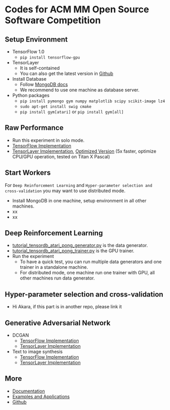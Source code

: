 # Codes for ACM MM Open Source Software Competition

## Setup Environment
* TensorFlow 1.0
  * `pip install tensorflow-gpu`
* TensorLayer 
  * It is self-contained
  * You can also get the latest version in [Github](https://github.com/zsdonghao/tensorlayer)
* Install Database
  * Follow [MongoDB docs](https://docs.mongodb.com/manual/installation/)
  * We recommend to use one machine as database server.
* Python packages
  * `pip install pymongo gym numpy matplotlib scipy scikit-image lz4`
  * `sudo apt-get install swig cmake`
  * `pip install gym[atari]` or `pip install gym[all]` 

## Raw Performance
* Run this experiment in solo mode.
* [TensorFlow Implementation](https://www.tensorflow.org/tutorials/deep_cnn)
* [TensorLayer Implementation](https://github.com/akaraspt/tl_paper/blob/master/cifar10.py), [Optimized Version](https://github.com/zsdonghao/tensorlayer/blob/master/example/tutorial_cifar10_tfrecord.py) (5x faster, optimize CPU/GPU operation, tested on Titan X Pascal)

## Start Workers
For `Deep Reinforcement Learning` and `Hyper-parameter selection and cross-validation` you may want to use distributed mode.
* Install MongoDB in one machine, setup environment in all other machines.
* xx
* xx

## Deep Reinforcement Learning
* [tutorial_tensordb_atari_pong_generator.py](https://github.com/akaraspt/tl_paper/blob/master/tutorial_tensordb_atari_pong_generator.py) is the data generator.
* [tutorial_tensordb_atari_pong_trainer.py](https://github.com/akaraspt/tl_paper/blob/master/tutorial_tensordb_atari_pong_trainer.py) is the GPU trainer.
* Run the experiment
  * To have a quick test, you can run multiple data generators and one trainer in a standalone machine.
  * For distributed mode, one machine run one trainer with GPU, all other machines run data generator.

## Hyper-parameter selection and cross-validation
* Hi Akara, if this part is in another repo, please link it

## Generative Adversarial Network
* DCGAN
  * [TensorFlow Implementation](https://github.com/carpedm20/DCGAN-tensorflow)
  * [TensorLayer Implementation](https://github.com/zsdonghao/dcgan)
* Text to image synthesis
  * [TensorFlow Implementation](https://github.com/paarthneekhara/text-to-image)
  * [TensorLayer Implementation](https://github.com/zsdonghao/text-to-image)

  
## More
* [Documentation](http://tensorlayer.readthedocs.io)
* [Examples and Applications](http://tensorlayer.readthedocs.io/en/latest/user/example.html)
* [Github](https://github.com/zsdonghao/tensorlayer)
